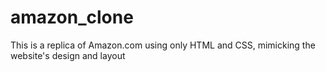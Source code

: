 # amazon_clone
 This is a replica of Amazon.com using only HTML and CSS, mimicking the website's design and layout
